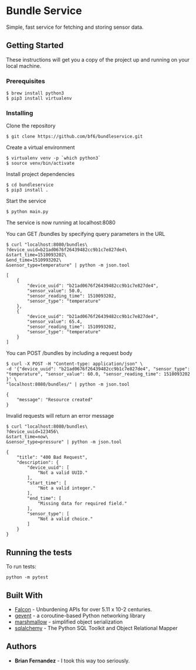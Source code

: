 # Bundle Service

Simple, fast service for fetching and storing sensor data.

## Getting Started

These instructions will get you a copy of the project up and running on your local machine.

### Prerequisites

```
$ brew install python3
$ pip3 install virtualenv
```

### Installing

Clone the repository

```
$ git clone https://github.com/bf6/bundleservice.git
```

Create a virtual environment

```
$ virtualenv venv -p `which python3`
$ source venv/bin/activate
```

Install project dependencies

```
$ cd bundleservice
$ pip3 install .
```

Start the service

```
$ python main.py
```

The service is now running at localhost:8080

You can GET /bundles by specifying query parameters in the URL

```
$ curl "localhost:8080/bundles\
?device_uuid=b21ad0676f26439482cc9b1c7e827de4\
&start_time=1510093202\
&end_time=1510993202\
&sensor_type=temperature" | python -m json.tool

[
    {
        "device_uuid": "b21ad0676f26439482cc9b1c7e827de4",
        "sensor_value": 50.0,
        "sensor_reading_time": 1510093202,
        "sensor_type": "temperature"
    },
    {
        "device_uuid": "b21ad0676f26439482cc9b1c7e827de4",
        "sensor_value": 65.4,
        "sensor_reading_time": 1510993202,
        "sensor_type": "temperature"
    }
]
```

You can POST /bundles by including a request body

```
$ curl -X POST -H "Content-type: application/json" \
-d '{"device_uuid": "b21ad0676f26439482cc9b1c7e827de4", "sensor_type": "temperature", "sensor_value": 60.0, "sensor_reading_time": 1510093202 }' \
"localhost:8080/bundles/" | python -m json.tool

{
    "message": "Resource created"
}

```

Invalid requests will return an error message

```
$ curl "localhost:8080/bundles\
?device_uuid=123456\
&start_time=now\
&sensor_type=pressure" | python -m json.tool

{
    "title": "400 Bad Request",
    "description": {
        "device_uuid": [
            "Not a valid UUID."
        ],
        "start_time": [
            "Not a valid integer."
        ],
        "end_time": [
            "Missing data for required field."
        ],
        "sensor_type": [
            "Not a valid choice."
        ]
    }
}
```

## Running the tests

To run tests:

```
python -m pytest
```


## Built With

* [Falcon](https://falconframework.org/) - Unburdening APIs for over 5.11 x 10-2 centuries.
* [gevent](http://www.gevent.org/) - a coroutine-based Python networking library
* [marshmallow](https://marshmallow.readthedocs.io/en/latest/) - simplified object serialization
* [sqlalchemy](https://www.sqlalchemy.org/) - The Python SQL Toolkit and Object Relational Mapper


## Authors

* **Brian Fernandez** - I took this way too seriously.
